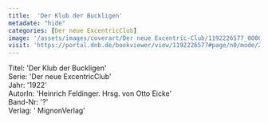 ```yaml
---
title:  'Der Klub der Buckligen'
metadate: "hide"
categories: [Der neue ExcentricClub]
image: '/assets/images/coverart/Der neue Excentric-Club/1192226577_00000010.jpg'
visit: 'https://portal.dnb.de/bookviewer/view/1192226577#page/n0/mode/2up'
---
```

Titel: 'Der Klub der Buckligen' <br>
Serie: 'Der neue ExcentricClub' <br>
Jahr: '1922' <br>
AutorIn: 'Heinrich Feldinger. Hrsg. von Otto Eicke' <br>
Band-Nr: '?' <br>
Verlag: ' MignonVerlag'